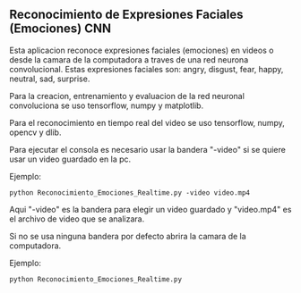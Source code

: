## Reconocimiento de Expresiones Faciales (Emociones) CNN

Esta aplicacion reconoce expresiones faciales (emociones) en videos o desde la camara de la computadora a traves de una red neurona convolucional. Estas expresiones faciales son: angry, disgust, fear, happy, neutral, sad, surprise.

Para la creacion, entrenamiento y evaluacion de la red neuronal convoluciona se uso tensorflow, numpy y matplotlib.

Para el reconocimiento en tiempo real del video se uso tensorflow, numpy, opencv y dlib.

Para ejecutar el consola es necesario usar la bandera "-video" si se quiere usar un video guardado en la pc.

Ejemplo:

`python Reconocimiento_Emociones_Realtime.py -video video.mp4`

Aqui "-video" es la bandera para elegir un video guardado y "video.mp4" es el archivo de video que se analizara.

Si no se usa ninguna bandera por defecto abrira la camara de la computadora.

Ejemplo:

`python Reconocimiento_Emociones_Realtime.py`
